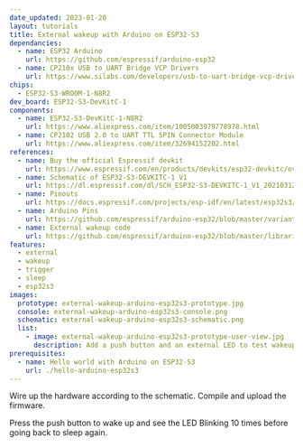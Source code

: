 ```yaml
---
date_updated: 2023-01-20
layout: tutorials
title: External wakeup with Arduino on ESP32-S3
dependancies:
  - name: ESP32 Arduino
    url: https://github.com/espressif/arduino-esp32
  - name: CP210x USB to UART Bridge VCP Drivers
    url: https://www.silabs.com/developers/usb-to-uart-bridge-vcp-drivers?tab=downloads
chips:
  - ESP32-S3-WROOM-1-N8R2
dev_board: ESP32-S3-DevKitC-1
components:
  - name: ESP32-S3-DevKitC-1-N8R2
    url: https://www.aliexpress.com/item/1005003979778978.html
  - name: CP2102 USB 2.0 to UART TTL 5PIN Connector Module
    url: https://www.aliexpress.com/item/32694152202.html
references:
  - name: Buy the official Espressif devkit
    url: https://www.espressif.com/en/products/devkits/esp32-devkitc/overview
  - name: Schematic of ESP32-S3-DEVKITC-1 V1
    url: https://dl.espressif.com/dl/SCH_ESP32-S3-DEVKITC-1_V1_20210312C.pdf
  - name: Pinouts
    url: https://docs.espressif.com/projects/esp-idf/en/latest/esp32s3/hw-reference/esp32s3/user-guide-devkitc-1.html#pin-layout
  - name: Arduino Pins
    url: https://github.com/espressif/arduino-esp32/blob/master/variants/esp32s3/pins_arduino.h
  - name: External wakeup code
    url: https://github.com/espressif/arduino-esp32/blob/master/libraries/ESP32/examples/DeepSleep/ExternalWakeUp/ExternalWakeUp.ino
features:
  - external
  - wakeup
  - trigger
  - sleep
  - esp32s3
images:
  prototype: external-wakeup-arduino-esp32s3-prototype.jpg
  console: external-wakeup-arduino-esp32s3-console.png
  schematic: external-wakeup-arduino-esp32s3-schematic.png
  list:
    - image: external-wakeup-arduino-esp32s3-prototype-user-view.jpg
      description: Add a push button and an external LED to test wakeup the board
prerequisites:
  - name: Hello world with Arduino on ESP32-S3
    url: ./hello-arduino-esp32s3
---
```


Wire up the hardware according to the schematic. Compile and upload the firmware.

Press the push button to wake up and see the LED Blinking 10 times before going back to sleep again.
